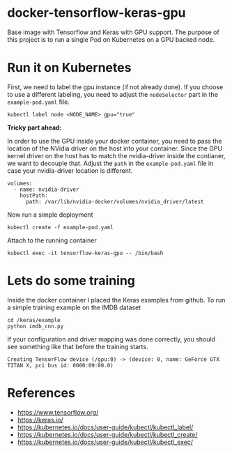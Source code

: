 # docker-tensorflow-keras-gpu
Base image with Tensorflow and Keras with GPU support. The purpose of this project is to run a single Pod on Kubernetes on a GPU backed node.

# Run it on Kubernetes

First, we need to label the gpu instance (if not already done). If you choose to use a different labeling, you need to adjust the `nodeSelector` part in the `example-pod.yaml` file.
```
kubectl label node <NODE_NAME> gpu="true"
```

__Tricky part ahead:__

In order to use the GPU inside your docker container, you need to pass the location of the NVidia driver on the host into your container. Since the GPU kernel driver on the host has to match the nvidia-driver inside the contianer, we want to decouple that. Adjust the `path` in the `example-pod.yaml` file in case your nvidia-driver location is different. 

```
volumes:
  - name: nvidia-driver
    hostPath:
      path: /var/lib/nvidia-docker/volumes/nvidia_driver/latest
```

Now run a simple deployment
```
kubectl create -f example-pod.yaml
```

Attach to the running container
```
kubectl exec -it tensorflow-keras-gpu -- /bin/bash
```

# Lets do some training

Inside the docker container I placed the Keras examples from github. To run a simple training example on the IMDB dataset
```
cd /keras/example
python imdb_cnn.py
```
If your configuration and driver mapping was done correctly, you should see something like that before the training starts.
```
Creating TensorFlow device (/gpu:0) -> (device: 0, name: GeForce GTX TITAN X, pci bus id: 0000:09:00.0)
```

# References
* https://www.tensorflow.org/
* https://keras.io/
* https://kubernetes.io/docs/user-guide/kubectl/kubectl_label/
* https://kubernetes.io/docs/user-guide/kubectl/kubectl_create/
* https://kubernetes.io/docs/user-guide/kubectl/kubectl_exec/

